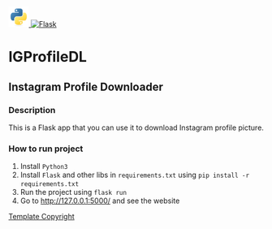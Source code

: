 <p>
    <a href="https://www.python.org/" target="_blank">
        <img src="https://raw.githubusercontent.com/devicons/devicon/master/icons/python/python-original.svg" alt="Python" width="40" height="40"/>
    </a>
    <a href="https://flask.palletsprojects.com/" target="_blank">
        <img src="https://img.icons8.com/ios-filled/50/000000/flask.png" alt="Flask" width="40" height="40"/>
    </a>
</p>

# IGProfileDL

## Instagram Profile Downloader
### Description

This is a Flask app that you can use it to download Instagram profile picture.

### How to run project
1. Install <code>Python3</code>
2. Install <code>Flask</code> and other libs in <code>requirements.txt</code> using <code>pip install -r requirements.txt</code>
3. Run the project using <code>flask run</code>
4. Go to http://127.0.0.1:5000/ and see the website


<a href="https://colorlib.com/wp/template/contact-form-v1/">Template Copyright</a>